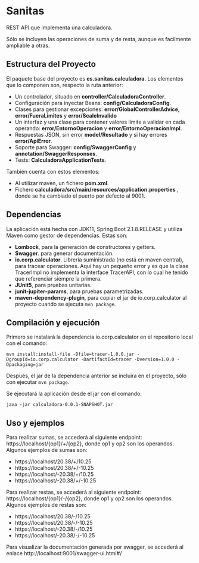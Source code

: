 # Sanitas
REST API que implementa una calculadora. 

Sólo se incluyen las operaciones de suma y de resta, aunque es facilmente ampliable a otras.

## Estructura del Proyecto
El paquete base del proyecto es **es.sanitas.calculadora**.
Los elementos que lo componen son, respecto la ruta anterior:   
* Un controlador, situado en **controller/CalculadoraController**.
* Configuración para inyectar Beans: **config/CalculadoraConfig**.
* Clases para gestionar excepciones: **error/GlobalControllerAdvice, error/FueraLimites** y **error/ScaleInvalido**
* Un interfaz y una clase para contener valores límite a validar en cada operando: **error/EntornoOperacion** y **error/EntornoOperacionImpl**.
* Respuestas JSON, sin error **model/Resultado** y si hay errores **error/ApiError**.
* Soporte para Swagger: **config/SwaggerConfig** y **annotation/SwaggerResponses**.
* Tests: **CalculadoraApplicationTests**.

También cuenta con estos elementos:
* Al utilizar maven, un fichero **pom.xml**.
* Fichero **calculadora/src/main/resources/application.properties** , donde se ha cambiado el puerto por defecto al 9001.

## Dependencias
La aplicación está hecha con JDK11, Spring Boot 2.1.8.RELEASE y utiliza Maven como gestor de dependencias. Estas son:
* **Lombock**, para la generación de constructores y getters.
* **Swagger**. para generar documentación.
* **io.corp.calculator**. Librería suministrada (no está en maven central), para tracear operaciones. Aquí hay un pequeño error y es que la clase TracerImpl no implementa la interface TracerAPI, con lo cual he tenido que referenciar siempre la primera.
* **JUnit5**, para pruebas unitarias.
* **junit-jupiter-params**, para pruebas parametrizadas.
* **maven-dependency-plugin**, para copiar el jar de io.corp.calculator al proyecto cuando se ejecuta `mvn package`. 

## Compilación y ejecución

Primero se instalará la dependencia io.corp.calculator en el repositorio local con el comando:

`mvn install:install-file -Dfile=tracer-1.0.0.jar -DgroupId=io.corp.calculator -DartifactId=tracer -Dversion=1.0.0 -Dpackaging=jar`

Después, el jar de la dependencia anterior se incluira en el proyecto, sólo con ejecutar `mvn package`.
 
Se ejecutará la aplicación desde el jar con el comando:
 
`java -jar calculadora-0.0.1-SNAPSHOT.jar`

## Uso y ejemplos
Para realizar sumas, se accederá al siguiente endpoint: https://localhost/{op1}/+/{op2}, donde op1 y op2 son los operandos.
Algunos ejemplos de sumas son:
* https://localhost/20.38/+/10.25 
* https://localhost/20.38/+/-10.25
* https://localhost/-20.38/+/10.25
* https://localhost/-20.38/+/-10.25

Para realizar restas, se accederá al siguiente endpoint: https://localhost/{op1}/-/{op2}, donde op1 y op2 son los operandos.
Algunos ejemplos de restas son:
* https://localhost/20.38/-/10.25 
* https://localhost/20.38/-/-10.25
* https://localhost/-20.38/-/10.25
* https://localhost/-20.38/-/-10.25 

Para visualizar la documentación generada por swagger, se accederá al enlace http://localhost:9001/swagger-ui.html#/
